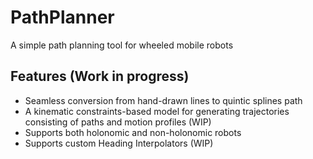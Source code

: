 # PathPlanner
A simple path planning tool for wheeled mobile robots

## Features (Work in progress)
- Seamless conversion from hand-drawn lines to quintic splines path
- A kinematic constraints-based model for generating trajectories consisting of paths and motion profiles (WIP)
- Supports both holonomic and non-holonomic robots
- Supports custom Heading Interpolators (WIP)
